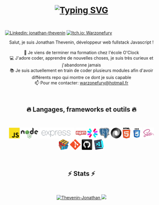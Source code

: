 <h1 align="center">
  <a href="https://git.io/typing-svg">
    <img align=center src="https://readme-typing-svg.herokuapp.com?font=jet+brain+mono&size=30&duration=3000&pause=2000&center=true&vCenter=true&width=435&color=FB8C00&height=40&lines=Hello+world+!" alt="Typing SVG">
  </a>
</h1>
<br>

[![Linkedin: jonathan-thevenin](https://img.shields.io/badge/-Jonathan-blue?style=flat-square&logo=Linkedin&logoColor=white&link=https://www.linkedin.com/in/jonathan-thevenin/)](https://www.linkedin.com/in/jonathan-thevenin/)
[![Itch.io: Warzonefury](https://img.shields.io/badge/-Warzonefury-FA5C5C?style=flat-square&logo=Itch.io&logoColor=white&link=https://warzonefury.itch.io/)](https://warzonefury.itch.io/)

<p align="center">
  Salut, je suis Jonathan Thevenin, développeur web fullstack Javascript !
  <br>
  <br>
  🔬 Je viens de terminer ma formation chez l'école O'Clock
  <br>
  💻 J'adore coder, apprendre de nouvelles choses, je suis très curieux et j'abandonne jamais
  <br>
  📚 Je suis actuellement en train de coder plusieurs modules afin d'avoir différents repo qui montre ce dont je suis capable
  <br>
  📫 Pour me contacter: <a href="mailto: warzonefury@hotmail.fr">warzonefury@hotmail.fr</a>
</p>
<br>

<h2 align="center">🔥 Langages, frameworks et outils 🔥</h2>
<br>
<p align="center">
  <code><img title="Javascript" height="35" src="images/javascript.svg"></code>
  <code><img title="NodeJS" height="35" src="images/Node.svg"></code>
  <code><img title="Express" height="35" src="images/Expressjs.png"></code>
  <code><img title="npm" height="35" src="images/npm.svg"></code>
  <code><img title="JWT" height="35" src="images/jwt.svg"></code>
  <code><img title="PostgreSQL" height="35" src="images/postgresql.svg"></code>
  <code><img title="JSON" height="35" src="images/json.svg"></code>
  <code><img title="HTML5" height="35" src="images/html5.svg"></code>
  <code><img title="CSS" height="35" src="images/css.svg"></code>
  <code><img title="SASS" height="35" src="images/sass.svg"></code>
  <code><img title="Problem Solving" height="35" src="images/problemSolving.png"></code>
  <code><img title="Git" height="35" src="images/git-original.svg"></code>
  <code><img title="GitHub" height="35" src="images/github.svg"></code>
  <code><img title="Visual Studio Code" height="35" src="images/vscode.png"></code>
</p>
<br>

<h2 align="center">⚡ Stats ⚡</h2>
<br>
<p align=center>
  <div align=center>
    <a href="https://github.com/denvercoder1/github-readme-streak-stats" title="Go to Source">
      <img width=390 src="https://github-readme-streak-stats.herokuapp.com?user=Thevenin-Jonathan&theme=dark&hide_border=true&date_format=j%20M%5B%20Y%5D)" alt="Thevenin-Jonathan" />
    </a>
    <a href="https://github.com/anuraghazra/github-readme-stats" title="Go to Source">
      <img width=390 src="https://github-readme-stats.vercel.app/api/top-langs/?username=Thevenin-Jonathan&theme=dark&hide_border=true&layout=compact" />
    </a>
  </div>
</p>
